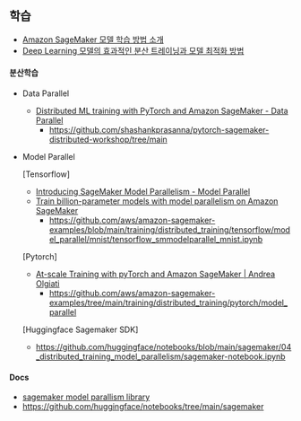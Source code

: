 ## 학습 ##

* [Amazon SageMaker 모델 학습 방법 소개](https://www.youtube.com/watch?v=oQ7glJfD-BQ)
* [Deep Learning 모델의 효과적인 분산 트레이닝과 모델 최적화 방법](https://www.youtube.com/watch?v=UFCY8YpyRkI)

#### 분산학습 ####

* Data Parallel
  * [Distributed ML training with PyTorch and Amazon SageMaker - Data Parallel](https://www.youtube.com/watch?v=D9n_GPfcFhc)
    * https://github.com/shashankprasanna/pytorch-sagemaker-distributed-workshop/tree/main

* Model Parallel
  
  [Tensorflow]
  * [Introducing SageMaker Model Parallelism - Model Parallel](https://www.youtube.com/watch?v=eo2zgncnf-M)
  * [Train billion-parameter models with model parallelism on Amazon SageMaker](https://www.youtube.com/watch?v=vv52RsBM8o4)
    * https://github.com/aws/amazon-sagemaker-examples/blob/main/training/distributed_training/tensorflow/model_parallel/mnist/tensorflow_smmodelparallel_mnist.ipynb

  [Pytorch]
  * [At-scale Training with pyTorch and Amazon SageMaker | Andrea Olgiati](https://www.youtube.com/watch?v=ZCbfyPPdmS4)
    * https://github.com/aws/amazon-sagemaker-examples/tree/main/training/distributed_training/pytorch/model_parallel

  [Huggingface Sagemaker SDK]
  * https://github.com/huggingface/notebooks/blob/main/sagemaker/04_distributed_training_model_parallelism/sagemaker-notebook.ipynb
    
#### Docs ####
* [sagemaker model parallism library](https://docs.aws.amazon.com/sagemaker/latest/dg/model-parallel.html)
* https://github.com/huggingface/notebooks/tree/main/sagemaker
